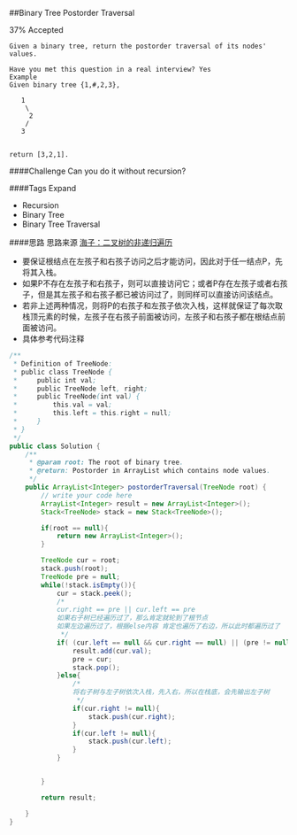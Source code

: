 ##Binary Tree Postorder Traversal

37% Accepted

	Given a binary tree, return the postorder traversal of its nodes' values.

	Have you met this question in a real interview? Yes
	Example
	Given binary tree {1,#,2,3},

	   1
	    \
	     2
	    /
	   3


	return [3,2,1].

####Challenge
Can you do it without recursion?

####Tags Expand
- Recursion
- Binary Tree
- Binary Tree Traversal

####思路
思路来源 <a href="http://www.cnblogs.com/dolphin0520/archive/2011/08/25/2153720.html">海子：二叉树的非递归遍历</a>

- 要保证根结点在左孩子和右孩子访问之后才能访问，因此对于任一结点P，先将其入栈。
- 如果P不存在左孩子和右孩子，则可以直接访问它；或者P存在左孩子或者右孩子，但是其左孩子和右孩子都已被访问过了，则同样可以直接访问该结点。
- 若非上述两种情况，则将P的右孩子和左孩子依次入栈，这样就保证了每次取栈顶元素的时候，左孩子在右孩子前面被访问，左孩子和右孩子都在根结点前面被访问。
- 具体参考代码注释




```java
/**
 * Definition of TreeNode:
 * public class TreeNode {
 *     public int val;
 *     public TreeNode left, right;
 *     public TreeNode(int val) {
 *         this.val = val;
 *         this.left = this.right = null;
 *     }
 * }
 */
public class Solution {
    /**
     * @param root: The root of binary tree.
     * @return: Postorder in ArrayList which contains node values.
     */
    public ArrayList<Integer> postorderTraversal(TreeNode root) {
        // write your code here
        ArrayList<Integer> result = new ArrayList<Integer>();
        Stack<TreeNode> stack = new Stack<TreeNode>();

        if(root == null){
            return new ArrayList<Integer>();
        }

        TreeNode cur = root;
        stack.push(root);
        TreeNode pre = null;
        while(!stack.isEmpty()){
            cur = stack.peek();
            /*
            cur.right == pre || cur.left == pre
            如果右子树已经遍历过了，那么肯定就轮到了根节点
            如果左边遍历过了，根据else内容 肯定也遍历了右边，所以此时都遍历过了
             */
            if( (cur.left == null && cur.right == null) || (pre != null && (cur.right == pre || cur.left == pre) ) ){
                result.add(cur.val);
                pre = cur;
                stack.pop();
            }else{
            	/*
            	将右子树与左子树依次入栈，先入右，所以在栈底，会先输出左子树
            	 */
                if(cur.right != null){
                    stack.push(cur.right);
                }
                if(cur.left != null){
                    stack.push(cur.left);
                }
            }


        }

        return result;

    }
}

```

